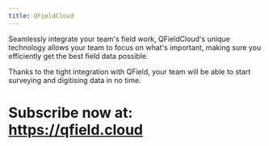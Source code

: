 ```yaml
---
title: QFieldCloud
---
```


Seamlessly integrate your team\'s field work, QFieldCloud\'s unique
technology allows your team to focus on what\'s important, making sure
you efficiently get the best field data possible.

Thanks to the tight integration with QField, your team will be able to
start surveying and digitising data in no time.

# Subscribe now at: <https://qfield.cloud>
